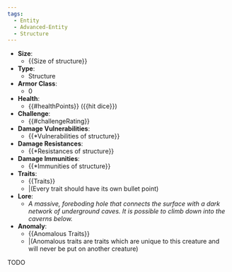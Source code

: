 ```yaml
---
tags:
  - Entity
  - Advanced-Entity
  - Structure
---
```

- **Size**:
	- {{Size of structure}}
- **Type**:
	- Structure
- **Armor Class**:
	- 0
- **Health**:
	- {{#healthPoints}} ({{hit dice}})
- **Challenge**:
	- {{#challengeRating}}
- **Damage Vulnerabilities**:
	- {{\*Vulnerabilities of structure}}
- **Damage Resistances**:
	- {{\*Resistances of structure}}
- **Damage Immunities**:
	- {{\*Immunities of structure}}
- **Traits**:
	- {{Traits}}
	- |(Every trait should have its own bullet point)
- **Lore**:
	- *A massive, foreboding hole that connects the surface with a dark network of underground caves. It is possible to climb down into the caverns below.*
- **Anomaly**:
	- {{Anomalous Traits}}
	- |(Anomalous traits are traits which are unique to this creature and will never be put on another creature)

TODO